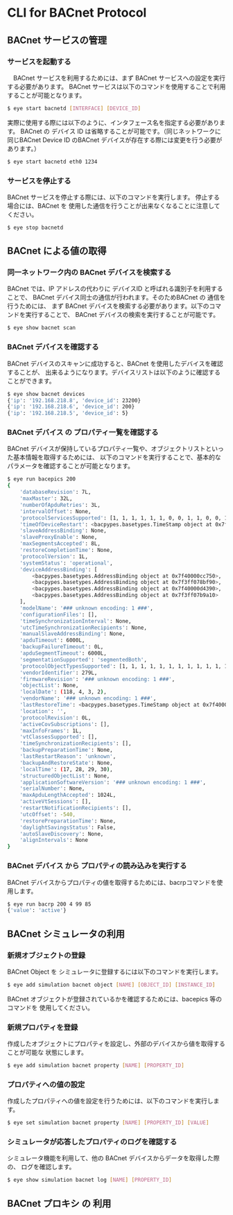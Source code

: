 # CLI for BACnet Protocol
## BACnet サービスの管理
### サービスを起動する
　BACnet サービスを利用するためには、まず BACnet サービスへの設定を実行する必要があります。
BACnet サービスは以下のコマンドを使用することで利用することが可能となります。

```bash
$ eye start bacnetd [INTERFACE] [DEVICE_ID]
```

  実際に使用する際には以下のように、インタフェース名を指定する必要があります。
BACnet の デバイス ID は省略することが可能です。（同じネットワークに同じBACnet Device ID
のBACnet デバイスが存在する際には変更を行う必要があります。）

```bash
$ eye start bacnetd eth0 1234
```

### サービスを停止する
  BACnet サービスを停止する際には、以下のコマンドを実行します。
停止する場合には、BACnet を 使用した通信を行うことが出来なくなることに注意してください。

```bash
$ eye stop bacnetd
```

## BACnet による値の取得
### 同一ネットワーク内の BACnet デバイスを検索する
  BACnet では、IP アドレスの代わりに デバイスID と呼ばれる識別子を利用することで、
BACnet デバイス同士の通信が行われます。そのためBACnet の 通信を行うためには、
まず BACnet デバイスを検索する必要があります。以下のコマンドを実行することで、
BACnet デバイスの検索を実行することが可能です。

```bash
$ eye show bacnet scan
```

### BACnet デバイスを確認する
  BACnet デバイスのスキャンに成功すると、BACnet を使用したデバイスを確認することが、
出来るようになります。デバイスリストは以下のように確認することができます。

```bash
$ eye show bacnet devices
{'ip': '192.168.218.8', 'device_id': 23200}
{'ip': '192.168.218.6', 'device_id': 200}
{'ip': '192.168.218.5', 'device_id': 5}
```

### BACnet デバイス の プロパティ一覧を確認する
  BACnet デバイスが保持しているプロパティ一覧や、オブジェクトリストといった基本情報を取得するためには、
以下のコマンドを実行することで、基本的なパラメータを確認することが可能となります。

```bash
$ eye run bacepics 200
{
	'databaseRevision': 7L,
	'maxMaster': 32L,
	'numberOfApduRetries': 3L,
	'intervalOffset': None,
	'protocolServicesSupported': [1, 1, 1, 1, 1, 1, 0, 0, 1, 1, 0, 0, 1, 1, 1, 1, 1, 1, 0, 0, 1, 0, 0, 0, 0, 0, 1, 1, 1, 1, 0, 0, 1, 1, 1, 1, 1, 0, 1, 1],
	'timeOfDeviceRestart': <bacpypes.basetypes.TimeStamp object at 0x7f40001747d0>,
	'slaveAddressBinding': None,
	'slaveProxyEnable': None,
	'maxSegmentsAccepted': 8L,
	'restoreCompletionTime': None,
	'protocolVersion': 1L,
	'systemStatus': 'operational',
	'deviceAddressBinding': [
		<bacpypes.basetypes.AddressBinding object at 0x7f40000cc750>,
		<bacpypes.basetypes.AddressBinding object at 0x7f3ff078bf90>,
		<bacpypes.basetypes.AddressBinding object at 0x7f40000d4390>,
		<bacpypes.basetypes.AddressBinding object at 0x7f3ff07b9a10>
	],
	'modelName': '### unknown encoding: 1 ###',
	'configurationFiles': [],
	'timeSynchronizationInterval': None,
	'utcTimeSynchronizationRecipients': None,
	'manualSlaveAddressBinding': None,
	'apduTimeout': 6000L,
	'backupFailureTimeout': 0L,
	'apduSegmentTimeout': 6000L,
	'segmentationSupported': 'segmentedBoth',
	'protocolObjectTypesSupported': [1, 1, 1, 1, 1, 1, 1, 1, 1, 1, 1, 1, 0, 1, 1, 1, 0, 1, 0, 1, 1, 0, 0, 1, 1],
	'vendorIdentifier': 279L,
	'firmwareRevision': '### unknown encoding: 1 ###',
	'objectList': None,
	'localDate': (118, 4, 3, 2),
	'vendorName': '### unknown encoding: 1 ###',
	'lastRestoreTime': <bacpypes.basetypes.TimeStamp object at 0x7f4000087290>,
	'location': '',
	'protocolRevision': 0L,
	'activeCovSubscriptions': [],
	'maxInfoFrames': 1L,
	'vtClassesSupported': [],
	'timeSynchronizationRecipients': [],
	'backupPreparationTime': None,
	'lastRestartReason': 'unknown',
	'backupAndRestoreState': None,
	'localTime': (17, 28, 29, 30),
	'structuredObjectList': None,
	'applicationSoftwareVersion': '### unknown encoding: 1 ###',
	'serialNumber': None,
	'maxApduLengthAccepted': 1024L,
	'activeVtSessions': [],
	'restartNotificationRecipients': [],
	'utcOffset': -540,
	'restorePreparationTime': None,
	'daylightSavingsStatus': False,
	'autoSlaveDiscovery': None,
	'alignIntervals': None
}
```

### BACnet デバイス から プロパティの読み込みを実行する
  BACnet デバイスからプロパティの値を取得するためには、bacrpコマンドを使用します。

```bash
$ eye run bacrp 200 4 99 85
{'value': 'active'}
```

## BACnet シミュレータの利用
### 新規オブジェクトの登録
  BACnet Object を シミュレータに登録するには以下のコマンドを実行します。

```bash
$ eye add simulation bacnet object [NAME] [OBJECT_ID] [INSTANCE_ID]
```

  BACnet オブジェクトが登録されているかを確認するためには、bacepics 等のコマンドを
使用してください。

### 新規プロパティを登録
  作成したオブジェクトにプロパティを設定し、外部のデバイスから値を取得することが可能な
状態にします。

```bash
$ eye add simulation bacnet property [NAME] [PROPERTY_ID]
```

### プロパティへの値の設定
  作成したプロパティへの値を設定を行うためには、以下のコマンドを実行します。

```bash
$ eye set simulation bacnet property [NAME] [PROPERTY_ID] [VALUE]
```

### シミュレータが応答したプロパティのログを確認する
  シミュレータ機能を利用して、他の BACnet デバイスからデータを取得した際の、
ログを確認します。

```bash
$ eye show simulation bacnet log [NAME] [PROPERTY_ID]
```

## BACnet プロキシ の 利用


